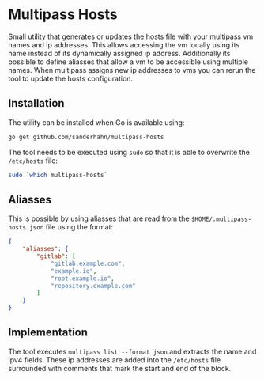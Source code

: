 # Multipass Hosts

Small utility that generates or updates the hosts file with your multipass vm names and ip addresses.
This allows accessing the vm locally using its name instead of its dynamically assigned ip address.
Additionally its possible to define aliasses that allow a vm to be accessible using multiple names.
When multipass assigns new ip addresses to vms you can rerun the tool to update the hosts configuration.

## Installation

The utility can be installed when Go is available using:

```bash
go get github.com/sanderhahn/multipass-hosts
```

The tool needs to be executed using `sudo` so that it is able to overwrite the `/etc/hosts` file:

```bash
sudo `which multipass-hosts`
```

## Aliasses

This is possible by using aliasses that are read from the `$HOME/.multipass-hosts.json` file using the format:

```json
{
    "aliasses": {
        "gitlab": [
            "gitlab.example.com",
            "example.io",
            "root.example.io",
            "repository.example.com"
        ]
    }
}
```

## Implementation

The tool executes `multipass list --format json` and extracts the name and ipv4 fields.
These ip addresses are added into the `/etc/hosts` file surrounded with comments that mark the start and end of the block.
